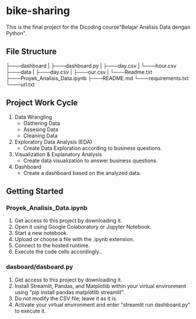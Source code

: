 # bike-sharing 
This is the final project for the Dicoding course"Belajar Analisis Data dengan Python". 

## File Structure
├───dashboard
| ├───dashboard.py
| ├───day.csv
| └───hour.csv
├───data
| ├───day.csv
| ├───our.csv
| └───Readme.txt 
├───Proyek_Analisis_Data.ipynb
├───README.md
└───requirements.txt
└───url.txt

## Project Work Cycle
1. Data Wrangling
   - Gathering Data
   - Assesing Data
   - Cleaning Data
2. Exploratory Data Analysis (EDA)
   - Create Data Exploration according to business questions.
3. Visualization & Explanatory Analysis
   - Create data visualization to answer business questions. 
4. Dashboard
   - Create a dashboard based on the analyzed data.

## Getting Started
### Proyek_Analisis_Data.ipynb
1. Get access to this project by downloading it.
2. Open it using Google Colaboratory or Jupyter Notebook.
3. Start a new notebook.
4. Upload or choose a file with the .ipynb extension.
5. Connect to the hosted runtime.
6. Execute the code cells accordingly..

### dasboard/dasboard.py
1. Get access to this project by downloading it.
2. Install Streamlit, Pandas, and Matplotlib within your virtual environment using "pip install pandas matplotlib streamlit".
3. Do not modify the CSV file; leave it as it is.
4. Activate your virtual environment and enter "streamlit run dashboard.py" to execute it.
